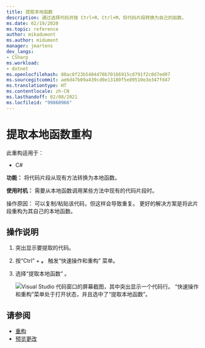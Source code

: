 ```yaml
---
title: 提取本地函数
description: 通过选择代码并按 Ctrl+R、Ctrl+M，将代码片段转换为自己的函数。
ms.date: 02/19/2020
ms.topic: reference
author: mikadumont
ms.author: midumont
manager: jmartens
dev_langs:
- CSharp
ms.workload:
- dotnet
ms.openlocfilehash: 80ac8f23b5404d70b70166915cd791f2c0d7ed07
ms.sourcegitcommit: ae6d47b09a439cd0e13180f5e89510e3e347fd47
ms.translationtype: HT
ms.contentlocale: zh-CN
ms.lasthandoff: 02/08/2021
ms.locfileid: "99860966"
---
```

# <a name="extract-local-function-refactoring"></a>提取本地函数重构

此重构适用于：

- C#

**功能：** 将代码片段从现有方法转换为本地函数。

**使用时机：** 需要从本地函数调用某些方法中现有的代码片段时。

操作原因：  可以复制/粘贴该代码，但这样会导致重复。 更好的解决方案是将此片段重构为其自己的本地函数。

## <a name="how-to"></a>操作说明

1. 突出显示要提取的代码。

2. 按“Ctrl”  + **。** 触发“快速操作和重构”  菜单。 

3. 选择“提取本地函数”  。

    ![Visual Studio 代码窗口的屏幕截图，其中突出显示一个代码行。 “快速操作和重构”菜单处于打开状态，并且选中了“提取本地函数”。](media/extract-local-function.png)

## <a name="see-also"></a>请参阅

- [重构](../refactoring-in-visual-studio.md)
- [预览更改](../../ide/preview-changes.md)
